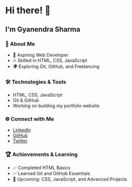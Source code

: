 # Hi there! 👋
## I'm Gyanendra Sharma

### 🚀 About Me
- 🌱 Aspiring Web Developer
- 🔥 Skilled in HTML, CSS, JavaScript
- 🌍 Exploring Git, GitHub, and Freelancing

### 🛠️ Technologies & Tools
- HTML, CSS, JavaScript
- Git & GitHub
- Working on building my portfolio website

### 🌐 Connect with Me
- [LinkedIn](https://www.linkedin.com/in/your-linkedin-profile)
- [GitHub](https://github.com/Gyanendrasharma1)
- [Twitter](https://twitter.com/gyanendra_S1)


### 🏆 Achievements & Learning
- ✅ Completed HTML Basics
- ✅ Learned Git and GitHub Essentials
- 🎯 Upcoming: CSS, JavaScript, and Advanced Projects

